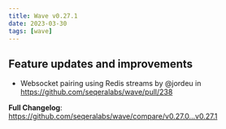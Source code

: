 ```yaml
---
title: Wave v0.27.1
date: 2023-03-30
tags: [wave]
---
```


## Feature updates and improvements

* Websocket pairing using Redis streams by @jordeu in https://github.com/seqeralabs/wave/pull/238


**Full Changelog**: https://github.com/seqeralabs/wave/compare/v0.27.0...v0.27.1
